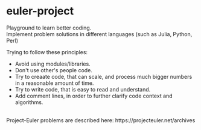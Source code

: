 # euler-project
Playground to learn better coding.</br>
Implement problem solutions in different languages (such as Julia, Python, Perl)</br>

Trying to follow these principles:
<ul type="disc">
    <li>Avoid using modules/libraries.</li>
    <li>Don't use other's people code.</li>
    <li>Try to creaate code, that can scale, and process much bigger numbers in a reasonable amount of time.</li>
    <li>Try to write code, that is easy to read and understand.</li>
    <li>Add comment lines, in order to further clarify code context and algorithms.</li>
</ul>
</br>
Project-Euler problems are described here:
https://projecteuler.net/archives
